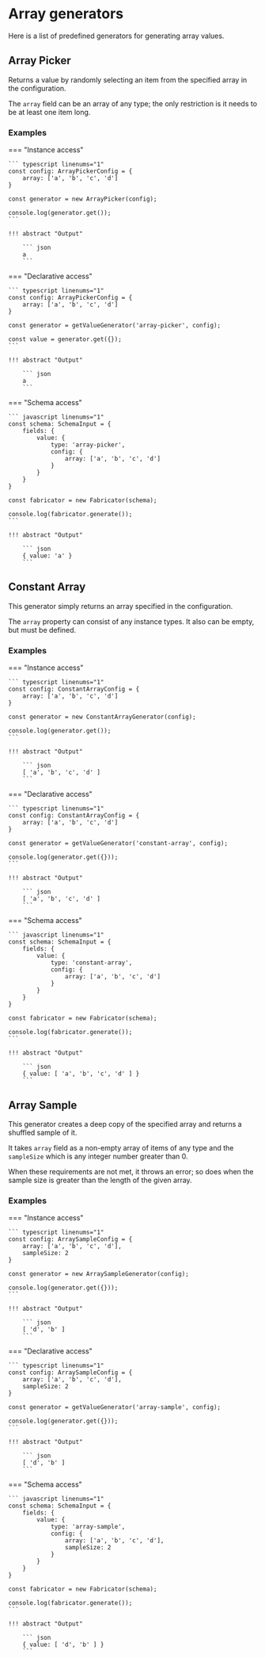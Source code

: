 # Array generators

Here is a list of predefined generators for generating array values.


## Array Picker

Returns a value by randomly selecting an item from the specified array 
in the configuration.

The `array` field can be an array of any type; the only restriction is
it needs to be at least one item long.


### Examples

=== "Instance access"

    ``` typescript linenums="1"
    const config: ArrayPickerConfig = {
        array: ['a', 'b', 'c', 'd']
    }
    
    const generator = new ArrayPicker(config);
    
    console.log(generator.get());
    ```
    
    !!! abstract "Output"

        ``` json
        a
        ```


=== "Declarative access"

    ``` typescript linenums="1"
    const config: ArrayPickerConfig = {
        array: ['a', 'b', 'c', 'd']
    }
    
    const generator = getValueGenerator('array-picker', config);
    
    const value = generator.get({});
    ```
    
    !!! abstract "Output"

        ``` json
        a
        ```

=== "Schema access"

    ``` javascript linenums="1"
    const schema: SchemaInput = {
        fields: {
            value: {
                type: 'array-picker',
                config: {
                    array: ['a', 'b', 'c', 'd']
                }
            }
        }
    }
        
    const fabricator = new Fabricator(schema);
        
    console.log(fabricator.generate());
    ```
    
    !!! abstract "Output"

        ``` json
        { value: 'a' }
        ```


## Constant Array

This generator simply returns an array specified in the configuration.

The `array` property can consist of any instance types. It also can be empty,
but must be defined.


### Examples

=== "Instance access"

    ``` typescript linenums="1"
    const config: ConstantArrayConfig = {
        array: ['a', 'b', 'c', 'd']
    }
    
    const generator = new ConstantArrayGenerator(config);
    
    console.log(generator.get());
    ```
    
    !!! abstract "Output"

        ``` json
        [ 'a', 'b', 'c', 'd' ]
        ```


=== "Declarative access"

    ``` typescript linenums="1"
    const config: ConstantArrayConfig = {
        array: ['a', 'b', 'c', 'd']
    }
    
    const generator = getValueGenerator('constant-array', config);
    
    console.log(generator.get({}));
    ```
    
    !!! abstract "Output"

        ``` json
        [ 'a', 'b', 'c', 'd' ]
        ```

=== "Schema access"

    ``` javascript linenums="1"
    const schema: SchemaInput = {
        fields: {
            value: {
                type: 'constant-array',
                config: {
                    array: ['a', 'b', 'c', 'd']
                }
            }
        }
    }
        
    const fabricator = new Fabricator(schema);
    
    console.log(fabricator.generate());
    ```
    
    !!! abstract "Output"

        ``` json
        { value: [ 'a', 'b', 'c', 'd' ] }
        ```


## Array Sample

This generator creates a deep copy of the specified array and returns
a shuffled sample of it.

It takes `array` field as a non-empty array of items of any type and 
the `sampleSize` which is any integer number greater than 0.

When these requirements are not met, it throws an error; so does when the
sample size is greater than the length of the given array.


### Examples

=== "Instance access"

    ``` typescript linenums="1"
    const config: ArraySampleConfig = {
        array: ['a', 'b', 'c', 'd'],
        sampleSize: 2
    }
    
    const generator = new ArraySampleGenerator(config);
    
    console.log(generator.get({}));
    ```
    
    !!! abstract "Output"

        ``` json
        [ 'd', 'b' ]
        ```


=== "Declarative access"

    ``` typescript linenums="1"
    const config: ArraySampleConfig = {
        array: ['a', 'b', 'c', 'd'],
        sampleSize: 2
    }
    
    const generator = getValueGenerator('array-sample', config);
    
    console.log(generator.get({}));
    ```
    
    !!! abstract "Output"

        ``` json
        [ 'd', 'b' ]
        ```

=== "Schema access"

    ``` javascript linenums="1"
    const schema: SchemaInput = {
        fields: {
            value: {
                type: 'array-sample',
                config: {
                    array: ['a', 'b', 'c', 'd'],
                    sampleSize: 2
                }
            }
        }
    }
        
    const fabricator = new Fabricator(schema);
    
    console.log(fabricator.generate());
    ```
    
    !!! abstract "Output"

        ``` json
        { value: [ 'd', 'b' ] }
        ```
